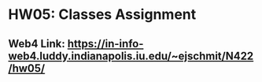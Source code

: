 # HW05: Classes Assignment

## Web4 Link: https://in-info-web4.luddy.indianapolis.iu.edu/~ejschmit/N422/hw05/